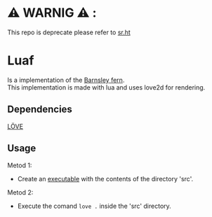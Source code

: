 # ⚠  WARNIG ⚠ :
This repo is deprecate please refer to [sr.ht](https://git.sr.ht/~nik_codes/luaf)

# Luaf
Is a implementation of the [Barnsley fern](https://en.wikipedia.org/wiki/Barnsley_fern).  
This implementation is made with lua and uses love2d for rendering.

## Dependencies
[LÖVE](https://love2d.org/)

## Usage

Metod 1:
- Create an [executable](https://love2d.org/wiki/Game_Distribution) with the contents of the directory 'src'.  

Metod 2:
- Execute the comand `love .` inside the 'src' directory.
